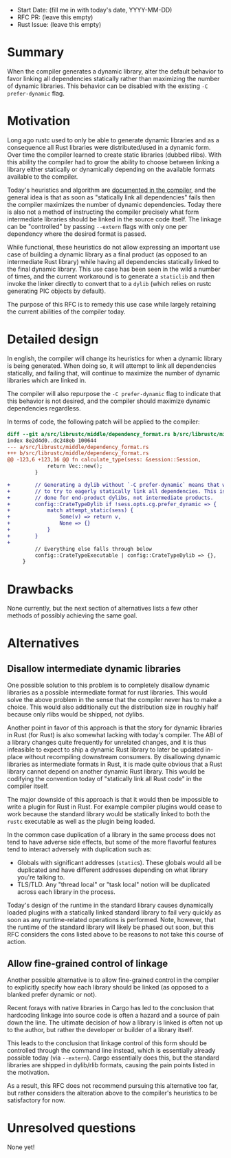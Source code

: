 - Start Date: (fill me in with today's date, YYYY-MM-DD)
- RFC PR: (leave this empty)
- Rust Issue: (leave this empty)

# Summary

When the compiler generates a dynamic library, alter the default behavior to
favor linking all dependencies statically rather than maximizing the number of
dynamic libraries. This behavior can be disabled with the existing
`-C prefer-dynamic` flag.

# Motivation

Long ago rustc used to only be able to generate dynamic libraries and as a
consequence all Rust libraries were distributed/used in a dynamic form. Over
time the compiler learned to create static libraries (dubbed rlibs). With this
ability the compiler had to grow the ability to choose between linking a library
either statically or dynamically depending on the available formats available to
the compiler.

Today's heuristics and algorithm are [documented in the compiler][linkage], and
the general idea is that as soon as "statically link all dependencies" fails
then the compiler maximizes the number of dynamic dependencies. Today there is
also not a method of instructing the compiler precisely what form intermediate
libraries should be linked in the source code itself. The linkage can be
"controlled" by passing `--extern` flags with only one per dependency where the
desired format is passed.

[linkage]: https://github.com/rust-lang/rust/blob/master/src/librustc/middle/dependency_format.rs

While functional, these heuristics do not allow expressing an important use case
of building a dynamic library as a final product (as opposed to an intermediate
Rust library) while having all dependencies statically linked to the final
dynamic library. This use case has been seen in the wild a number of times, and
the current workaround is to generate a `staticlib` and then invoke the linker
directly to convert that to a `dylib` (which relies on rustc generating PIC
objects by default).

The purpose of this RFC is to remedy this use case while largely retaining the
current abilities of the compiler today.

# Detailed design

In english, the compiler will change its heuristics for when a dynamic library
is being generated. When doing so, it will attempt to link all dependencies
statically, and failing that, will continue to maximize the number of dynamic
libraries which are linked in.

The compiler will also repurpose the `-C prefer-dynamic` flag to indicate that
this behavior is not desired, and the compiler should maximize dynamic
dependencies regardless.

In terms of code, the following patch will be applied to the compiler:

```patch
diff --git a/src/librustc/middle/dependency_format.rs b/src/librustc/middle/dependency_format.rs
index 8e2d4d0..dc248eb 100644
--- a/src/librustc/middle/dependency_format.rs
+++ b/src/librustc/middle/dependency_format.rs
@@ -123,6 +123,16 @@ fn calculate_type(sess: &session::Session,
             return Vec::new();
         }

+        // Generating a dylib without `-C prefer-dynamic` means that we're going
+        // to try to eagerly statically link all dependencies. This is normally
+        // done for end-product dylibs, not intermediate products.
+        config::CrateTypeDylib if !sess.opts.cg.prefer_dynamic => {
+            match attempt_static(sess) {
+                Some(v) => return v,
+                None => {}
+            }
+        }
+
         // Everything else falls through below
         config::CrateTypeExecutable | config::CrateTypeDylib => {},
     }
```

# Drawbacks

None currently, but the next section of alternatives lists a few other methods
of possibly achieving the same goal.

# Alternatives

## Disallow intermediate dynamic libraries

One possible solution to this problem is to completely disallow dynamic
libraries as a possible intermediate format for rust libraries. This would solve
the above problem in the sense that the compiler never has to make a choice.
This would also additionally cut the distribution size in roughly half because
only rlibs would be shipped, not dylibs.

Another point in favor of this approach is that the story for dynamic libraries
in Rust (for Rust) is also somewhat lacking with today's compiler. The ABI of a
library changes quite frequently for unrelated changes, and it is thus
infeasible to expect to ship a dynamic Rust library to later be updated
in-place without recompiling downstream consumers. By disallowing dynamic
libraries as intermediate formats in Rust, it is made quite obvious that a Rust
library cannot depend on another dynamic Rust library. This would be codifying
the convention today of "statically link all Rust code" in the compiler itself.

The major downside of this approach is that it would then be impossible to write
a plugin for Rust in Rust. For example compiler plugins would cease to work
because the standard library would be statically linked to both the `rustc`
executable as well as the plugin being loaded.

In the common case duplication of a library in the same process does not tend to
have adverse side effects, but some of the more flavorful features tend to
interact adversely with duplication such as:

* Globals with significant addresses (`static`s). These globals would all be
  duplicated and have different addresses depending on what library you're
  talking to.
* TLS/TLD. Any "thread local" or "task local" notion will be duplicated
  across each library in the process.

Today's design of the runtime in the standard library causes dynamically loaded
plugins with a statically linked standard library to fail very quickly as soon
as any runtime-related operations is performed. Note, however, that the runtime
of the standard library will likely be phased out soon, but this RFC considers
the cons listed above to be reasons to not take this course of action.

## Allow fine-grained control of linkage

Another possible alternative is to allow fine-grained control in the compiler to
explicitly specify how each library should be linked (as opposed to a blanked
prefer dynamic or not).

Recent forays with native libraries in Cargo has led to the conclusion that
hardcoding linkage into source code is often a hazard and a source of pain down
the line. The ultimate decision of how a library is linked is often not up to
the author, but rather the developer or builder of a library itself.

This leads to the conclusion that linkage control of this form should be
controlled through the command line instead, which is essentially already
possible today (via `--extern`). Cargo essentially does this, but the standard
libraries are shipped in dylib/rlib formats, causing the pain points listed in
the motivation.

As a result, this RFC does not recommend pursuing this alternative too far, but
rather considers the alteration above to the compiler's heuristics to be
satisfactory for now.

# Unresolved questions

None yet!
